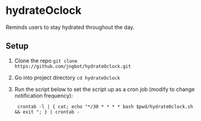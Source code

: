 # hydrateOclock
Reminds users to stay hydrated throughout the day.
## Setup
1. Clone the repo `git clone https://github.com/jngbot/hydrateOclock.git`
2. Go into project directory `cd hydrateOclock`
3. Run the script below to set the script up as a cron job (modify to change notification frequency):

        crontab -l | { cat; echo "*/30 * * * * bash $pwd/hydrateOclock.sh && exit "; } | crontab -
